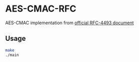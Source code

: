 # AES-CMAC-RFC
AES-CMAC implementation from [official RFC-4493 document](https://tools.ietf.org/html/rfc4493)

## Usage
```bash
make
./main
```
